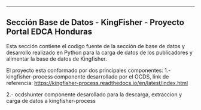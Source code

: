 --------------------------------------------------------------------
Sección Base de Datos - KingFisher - Proyecto Portal EDCA Honduras
--------------------------------------------------------------------
Esta sección contiene el codigo fuente de la sección de base de datos y desarrollo realizado en Python para la carga de datos de los publicadores y alimentar la base de datos de Kingfisher.

El proyecto esta conformado por dos principales componentes:
1.- kingfisher-process componente desarrollado por el OCDS, link de referencia: https://kingfisher-process.readthedocs.io/en/latest/index.html

2.- ocdshunter componente desarollado para la descarga, extraccion y carga de datos a kingfisher-process

